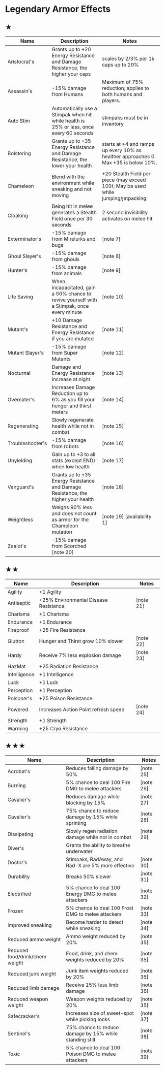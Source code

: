 # Legendary Armor Effects


## ★
|Name|	Description|	Notes|
|-|-|-|
Aristocrat's|	Grants up to +20 Energy Resistance and Damage Resistance, the higher your caps|	scales by 2/3% per 1k caps up to 20%	
Assassin's|	-15% damage from Humans|	Maximum of 75% reduction; applies to both humans and players.
Auto Stim|	Automatically use a Stimpak when hit while health is 25% or less, once every 60 seconds|	stimpaks must be in inventory
Bolstering|	Grants up to +35 Energy Resistance and Damage Resistance, the lower your health|	starts at +4 and ramps up every 10% as healther approaches 0. Max +35 is below 10%.	
Chameleon|	Blend with the environment while sneaking and not moving|	+20 Stealth Field per piece (may exceed 100); May be used while jumping/jetpacking
Cloaking|	Being hit in melee generates a Stealth Field once per 30 seconds|	2 second invisibility activates on melee hit
Exterminator's|	-15% damage from Mirelurks and bugs|	[note 7]	
Ghoul Slayer's|	-15% damage from ghouls|	[note 8]	
Hunter's|	-15% damage from animals|	[note 9]	
Life Saving|	When incapacitated, gain a 50% chance to revive yourself with a Stimpak, once every minute|	[note 10]	
Mutant's|	+10 Damage Resistance and Energy Resistance if you are mutated|	[note 11]	
Mutant Slayer's|	-15% damage from Super Mutants|	[note 12]	
Nocturnal|	Damage and Energy Resistance increase at night|	[note 13]	
Overeater's|	Increases Damage Reduction up to 6% as you fill your hunger and thirst meters|	[note 14]	
Regenerating|	Slowly regenerate health while not in combat|	[note 15]	
Troubleshooter's|	-15% damage from robots|	[note 16]	
Unyielding|	Gain up to +3 to all stats (except END) when low health|	[note 17]	
Vanguard's|	Grants up to +35 Energy Resistance and Damage Resistance, the higher your health|	[note 18]	
Weightless|	Weighs 90% less and does not count as armor for the Chameleon mutation|	[note 19]	[availability 1]
Zealot's|	-15% damage from Scorched	[note 20]	

## ★★
|Name|	Description|	Notes|
|-|-|-|
Agility|	+1 Agility|	
Antiseptic|	+25% Environmental Disease Resistance|	[note 21]
Charisma|	+1 Charisma	
Endurance|	+1 Endurance
Fireproof|	+25 Fire Resistance|
Glutton|	Hunger and Thirst grow 10% slower|	[note 22]
Hardy|	Receive 7% less explosion damage|	[note 23]
HazMat|	+25 Radiation Resistance	
Intelligence|	+1 Intelligence	
Luck|	+1 Luck	
Perception|	+1 Perception
Poisoner's|	+25 Poison Resistance
Powered|	Increases Action Point refresh speed|	[note 24]	
Strength|	+1 Strength	
Warming|	+25 Cryo Resistance

## ★★★
|Name|	Description|	Notes|
|-|-|-|
Acrobat's|	Reduces falling damage by 50%|	[note 25]	
Burning|	5% chance to deal 100 Fire DMG to melee attackers|	[note 26]	
Cavalier's|	Reduces damage while blocking by 15%|	[note 27]	
Cavalier's|	75% chance to reduce damage by 15% while sprinting|	[note 28]	
Dissipating|	Slowly regen radiation damage while not in combat|	[note 29]	
Diver's|	Grants the ability to breathe underwater	
Doctor's|	Stimpaks, RadAway, and Rad-X are 5% more effective|	[note 30]	
Durability|	Breaks 50% slower|	[note 31]	
Electrified|	5% chance to deal 100 Energy DMG to melee attackers|	[note 32]	
Frozen|	5% chance to deal 100 Frost DMG to melee attackers|	[note 33]	
Improved sneaking|	Become harder to detect while sneaking|	[note 34]	
Reduced ammo weight|	Ammo weight reduced by 20%|	[note 35]	
Reduced food/drink/chem weight|	Food, drink, and chem weights reduced by 20%|	[note 35]	
Reduced junk weight|	Junk item weights reduced by 20%|	[note 35]	
Reduced limb damage|	Receive 15% less limb damage|	[note 36]	
Reduced weapon weight|	Weapon weights reduced by 20%|	[note 35]	
Safecracker's|	Increases size of sweet-spot while picking locks|	[note 37]
Sentinel's|	75% chance to reduce damage by 15% while standing still|	[note 38]
Toxic|	5% chance to deal 100 Poison DMG to melee attackers|	[note 39]
